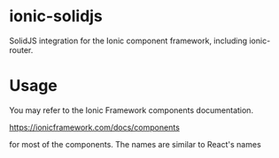 # ionic-solidjs

SolidJS integration for the Ionic component framework, including ionic-router.

# Usage

You may refer to the Ionic Framework components documentation.

https://ionicframework.com/docs/components

for most of the components. The names are similar to React's names